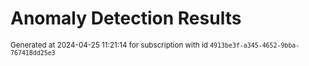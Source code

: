 # Anomaly Detection Results


<sup>Generated at 2024-04-25 11:21:14 for subscription with id `4913be3f-a345-4652-9bba-767418dd25e3`</sup>
